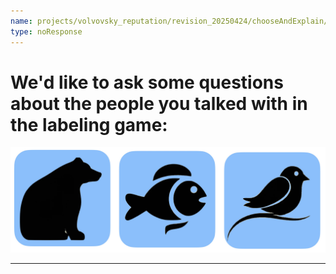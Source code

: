 ```yaml
---
name: projects/volvovsky_reputation/revision_20250424/chooseAndExplain/perception_of_group_instructions.md
type: noResponse
---
```


# We'd like to ask some questions about the people you talked with in the labeling game:

![groupmates](projects/volvovsky_reputation/revision_20250424/icons/animal_icons_3.jpg)

---
